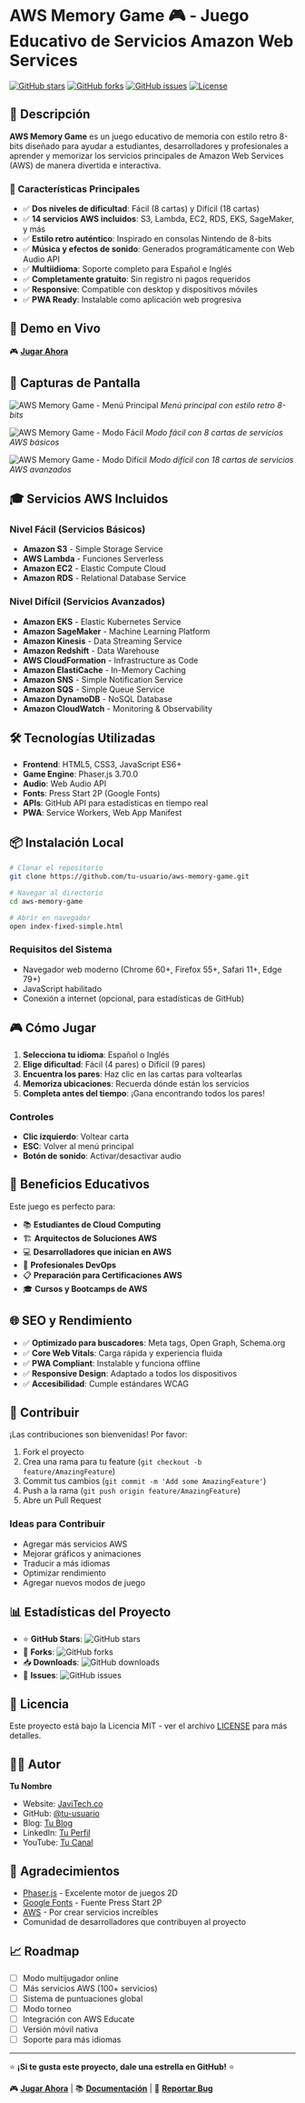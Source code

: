 # AWS Memory Game 🎮 - Juego Educativo de Servicios Amazon Web Services

[![GitHub stars](https://img.shields.io/github/stars/tu-usuario/aws-memory-game?style=for-the-badge)](https://github.com/tu-usuario/aws-memory-game/stargazers)
[![GitHub forks](https://img.shields.io/github/forks/tu-usuario/aws-memory-game?style=for-the-badge)](https://github.com/tu-usuario/aws-memory-game/network)
[![GitHub issues](https://img.shields.io/github/issues/tu-usuario/aws-memory-game?style=for-the-badge)](https://github.com/tu-usuario/aws-memory-game/issues)
[![License](https://img.shields.io/github/license/tu-usuario/aws-memory-game?style=for-the-badge)](https://github.com/tu-usuario/aws-memory-game/blob/main/LICENSE)

## 🌟 Descripción

**AWS Memory Game** es un juego educativo de memoria con estilo retro 8-bits diseñado para ayudar a estudiantes, desarrolladores y profesionales a aprender y memorizar los servicios principales de Amazon Web Services (AWS) de manera divertida e interactiva.

### 🎯 Características Principales

- ✅ **Dos niveles de dificultad**: Fácil (8 cartas) y Difícil (18 cartas)
- ✅ **14 servicios AWS incluidos**: S3, Lambda, EC2, RDS, EKS, SageMaker, y más
- ✅ **Estilo retro auténtico**: Inspirado en consolas Nintendo de 8-bits
- ✅ **Música y efectos de sonido**: Generados programáticamente con Web Audio API
- ✅ **Multiidioma**: Soporte completo para Español e Inglés
- ✅ **Completamente gratuito**: Sin registro ni pagos requeridos
- ✅ **Responsive**: Compatible con desktop y dispositivos móviles
- ✅ **PWA Ready**: Instalable como aplicación web progresiva

## 🚀 Demo en Vivo

🎮 **[Jugar Ahora](https://tu-dominio.com/aws-memory-game)**

## 📱 Capturas de Pantalla

![AWS Memory Game - Menú Principal](screenshots/menu-principal.png)
*Menú principal con estilo retro 8-bits*

![AWS Memory Game - Modo Fácil](screenshots/modo-facil.png)
*Modo fácil con 8 cartas de servicios AWS básicos*

![AWS Memory Game - Modo Difícil](screenshots/modo-dificil.png)
*Modo difícil con 18 cartas de servicios AWS avanzados*

## 🎓 Servicios AWS Incluidos

### Nivel Fácil (Servicios Básicos)
- **Amazon S3** - Simple Storage Service
- **AWS Lambda** - Funciones Serverless
- **Amazon EC2** - Elastic Compute Cloud
- **Amazon RDS** - Relational Database Service

### Nivel Difícil (Servicios Avanzados)
- **Amazon EKS** - Elastic Kubernetes Service
- **Amazon SageMaker** - Machine Learning Platform
- **Amazon Kinesis** - Data Streaming Service
- **Amazon Redshift** - Data Warehouse
- **AWS CloudFormation** - Infrastructure as Code
- **Amazon ElastiCache** - In-Memory Caching
- **Amazon SNS** - Simple Notification Service
- **Amazon SQS** - Simple Queue Service
- **Amazon DynamoDB** - NoSQL Database
- **Amazon CloudWatch** - Monitoring & Observability

## 🛠️ Tecnologías Utilizadas

- **Frontend**: HTML5, CSS3, JavaScript ES6+
- **Game Engine**: Phaser.js 3.70.0
- **Audio**: Web Audio API
- **Fonts**: Press Start 2P (Google Fonts)
- **APIs**: GitHub API para estadísticas en tiempo real
- **PWA**: Service Workers, Web App Manifest

## 📦 Instalación Local

```bash
# Clonar el repositorio
git clone https://github.com/tu-usuario/aws-memory-game.git

# Navegar al directorio
cd aws-memory-game

# Abrir en navegador
open index-fixed-simple.html
```

### Requisitos del Sistema
- Navegador web moderno (Chrome 60+, Firefox 55+, Safari 11+, Edge 79+)
- JavaScript habilitado
- Conexión a internet (opcional, para estadísticas de GitHub)

## 🎮 Cómo Jugar

1. **Selecciona tu idioma**: Español o Inglés
2. **Elige dificultad**: Fácil (4 pares) o Difícil (9 pares)
3. **Encuentra los pares**: Haz clic en las cartas para voltearlas
4. **Memoriza ubicaciones**: Recuerda dónde están los servicios
5. **Completa antes del tiempo**: ¡Gana encontrando todos los pares!

### Controles
- **Clic izquierdo**: Voltear carta
- **ESC**: Volver al menú principal
- **Botón de sonido**: Activar/desactivar audio

## 🎯 Beneficios Educativos

Este juego es perfecto para:

- 📚 **Estudiantes de Cloud Computing**
- 🏗️ **Arquitectos de Soluciones AWS**
- 💻 **Desarrolladores que inician en AWS**
- 🔧 **Profesionales DevOps**
- 📋 **Preparación para Certificaciones AWS**
- 🎓 **Cursos y Bootcamps de AWS**

## 🌐 SEO y Rendimiento

- ✅ **Optimizado para buscadores**: Meta tags, Open Graph, Schema.org
- ✅ **Core Web Vitals**: Carga rápida y experiencia fluida
- ✅ **PWA Compliant**: Instalable y funciona offline
- ✅ **Responsive Design**: Adaptado a todos los dispositivos
- ✅ **Accesibilidad**: Cumple estándares WCAG

## 🤝 Contribuir

¡Las contribuciones son bienvenidas! Por favor:

1. Fork el proyecto
2. Crea una rama para tu feature (`git checkout -b feature/AmazingFeature`)
3. Commit tus cambios (`git commit -m 'Add some AmazingFeature'`)
4. Push a la rama (`git push origin feature/AmazingFeature`)
5. Abre un Pull Request

### Ideas para Contribuir
- Agregar más servicios AWS
- Mejorar gráficos y animaciones
- Traducir a más idiomas
- Optimizar rendimiento
- Agregar nuevos modos de juego

## 📊 Estadísticas del Proyecto

- ⭐ **GitHub Stars**: ![GitHub stars](https://img.shields.io/github/stars/tu-usuario/aws-memory-game)
- 🍴 **Forks**: ![GitHub forks](https://img.shields.io/github/forks/tu-usuario/aws-memory-game)
- 📥 **Downloads**: ![GitHub downloads](https://img.shields.io/github/downloads/tu-usuario/aws-memory-game/total)
- 🐛 **Issues**: ![GitHub issues](https://img.shields.io/github/issues/tu-usuario/aws-memory-game)

## 📄 Licencia

Este proyecto está bajo la Licencia MIT - ver el archivo [LICENSE](LICENSE) para más detalles.

## 👨‍💻 Autor

**Tu Nombre**
- Website: [JaviTech.co](https://javitech.co)
- GitHub: [@tu-usuario](https://github.com/tu-usuario)
- Blog: [Tu Blog](https://tu-blog.com)
- LinkedIn: [Tu Perfil](https://linkedin.com/in/tu-perfil)
- YouTube: [Tu Canal](https://youtube.com/@tu-canal)

## 🙏 Agradecimientos

- [Phaser.js](https://phaser.io/) - Excelente motor de juegos 2D
- [Google Fonts](https://fonts.google.com/) - Fuente Press Start 2P
- [AWS](https://aws.amazon.com/) - Por crear servicios increíbles
- Comunidad de desarrolladores que contribuyen al proyecto

## 📈 Roadmap

- [ ] Modo multijugador online
- [ ] Más servicios AWS (100+ servicios)
- [ ] Sistema de puntuaciones global
- [ ] Modo torneo
- [ ] Integración con AWS Educate
- [ ] Versión móvil nativa
- [ ] Soporte para más idiomas

---

⭐ **¡Si te gusta este proyecto, dale una estrella en GitHub!** ⭐

🎮 **[Jugar Ahora](https://tu-dominio.com/aws-memory-game)** | 📚 **[Documentación](https://github.com/tu-usuario/aws-memory-game/wiki)** | 🐛 **[Reportar Bug](https://github.com/tu-usuario/aws-memory-game/issues)**
